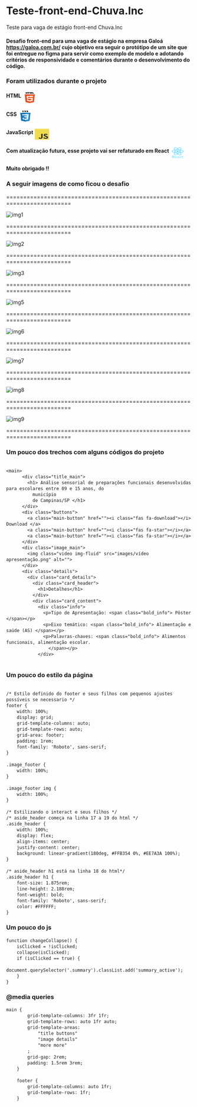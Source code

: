 # Teste-front-end-Chuva.Inc
Teste para vaga de estágio front-end Chuva.Inc

#### Desafio front-end para uma vaga de estágio na empresa Galoá https://galoa.com.br/ cujo objetivo era seguir o protótipo de um site que foi entregue no figma para servir como exemplo de modelo e adotando critérios de responsividade e comentários durante o desenvolvimento do código.

### Foram utilizados durante o projeto

#### HTML  <img src="https://raw.githubusercontent.com/devicons/devicon/master/icons/html5/html5-original-wordmark.svg" alt="HTML5" title="HTML5" style="max-width: 100%;" width="40" height="30" align="middle">
#### CSS  <img src="https://raw.githubusercontent.com/devicons/devicon/master/icons/css3/css3-original-wordmark.svg" alt="CSS3" title="CSS3" style="max-width: 100%;" width="40" height="30" align="middle">
#### JavaScript  <img src="https://raw.githubusercontent.com/devicons/devicon/master/icons/javascript/javascript-original.svg" alt="JavaScript" title="JavaScript" style="max-width: 100%;" width="40" height="30" align="middle">

#### Com atualização futura, esse projeto vai ser refaturado em React  <img src="https://raw.githubusercontent.com/devicons/devicon/master/icons/react/react-original-wordmark.svg" alt="ReactJS" title="ReactJS" style="max-width: 100%;" width="40" height="30" align="middle">

#### Muito obrigado !!


### A seguir imagens de como ficou o desafio

=========================================================================

![img1](https://user-images.githubusercontent.com/78483210/136907806-6d5c798e-a81f-46e2-9acc-15409f808a72.png)

=========================================================================

![img2](https://user-images.githubusercontent.com/78483210/136908765-96edb1c3-baba-4e8f-bb9c-0fb910c6f181.png)

=========================================================================

![img3](https://user-images.githubusercontent.com/78483210/136908963-af9118c0-6f67-4037-9d09-e771831b6c81.png)

=========================================================================

![img5](https://user-images.githubusercontent.com/78483210/136908968-f9626ce4-3035-48e8-aea5-187379b5b0ea.png)

=========================================================================

![img6](https://user-images.githubusercontent.com/78483210/136908970-d4bffb40-69b5-4221-9599-3b65b4595070.png)

=========================================================================

![img7](https://user-images.githubusercontent.com/78483210/136908974-6f55d900-8cfc-4cdb-a183-293b03a41152.png)

=========================================================================

![img8](https://user-images.githubusercontent.com/78483210/136908980-c112528d-6e86-45b4-ad35-ad5092405bdd.png)

=========================================================================

![img9](https://user-images.githubusercontent.com/78483210/136908984-b486e0d2-adba-43ba-a11a-8d3d90398b43.png)

=========================================================================

### Um pouco dos trechos com alguns códigos do projeto

```

<main>
      <div class="title_main">
        <h1> Análise sensorial de preparações funcionais desenvolvidas para escolares entre 09 e 15 anos, do
          município
          de Campinas/SP </h1>
      </div>
      <div class="buttons">
        <a class="main-button" href=""><i class="fas fa-download"></i> Download </a>
        <a class="main-button" href=""><i class="fas fa-star"></i></a>
        <a class="main-button" href=""><i class="fas fa-star"></i></a>
      </div>
      <div class="image_main">
        <img class="video img-fluid" src="images/vídeo apresentação.png" alt="">
      </div>
      <div class="details">
        <div class="card_details">
          <div class="card_header">
            <h1>Detalhes</h1>
          </div>
          <div class="card_content">
            <div class="info">
              <p>Tipo de Apresentação: <span class="bold_info"> Pôster </span></p>
              <p>Eixo temático: <span class="bold_info"> Alimentação e saúde (AS) </span></p>
              <p>Palavras-chaves: <span class="bold_info"> Alimentos funcionais, alimentação escolar.
                </span></p>
            </div>
            
```
### Um pouco do estilo da página 

```

/* Estilo definido do footer e seus filhos com pequenos ajustes possíveis se necessario */
footer {
	width: 100%;
	display: grid;
	grid-template-columns: auto;
	grid-template-rows: auto;
	grid-area: footer;
	padding: 1rem;
	font-family: 'Roboto', sans-serif;
}

.image_footer {
	width: 100%;
}

.image_footer img {
	width: 100%;
}

/* Estilizando o interact e seus filhos */
/* aside_header começa na linha 17 a 19 do html */ 
.aside_header {
	width: 100%;
	display: flex;
	align-items: center;
	justify-content: center;
	background: linear-gradient(180deg, #FFB354 0%, #EE7A3A 100%);
}

/* aside_header h1 está na linha 18 do html*/
.aside_header h1 {
	font-size: 1.875rem;
	line-height: 2.188rem;
	font-weight: bold;
	font-family: 'Roboto', sans-serif;
	color: #FFFFFF;
}

```

### Um pouco do js

```
function changeCollapse() {
	isClicked = !isClicked;
	collapse(isClicked);
	if (isClicked == true) {
		document.querySelector('.summary').classList.add('summary_active');
	}
}

```

### @media queries

```
main {
		grid-template-columns: 3fr 1fr;
		grid-template-rows: auto 1fr auto;
		grid-template-areas:
			"title buttons"
			"image details"
			"more more"
		;
		grid-gap: 2rem;
		padding: 1.5rem 3rem;
	}

	footer {
		grid-template-columns: auto 1fr;
		grid-template-rows: 1fr;
	}

```




